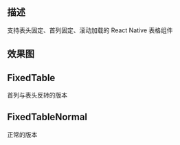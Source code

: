 ## 描述

支持表头固定、首列固定、滚动加载的 React Native 表格组件

## 效果图

## FixedTable

首列与表头反转的版本

## FixedTableNormal

正常的版本
